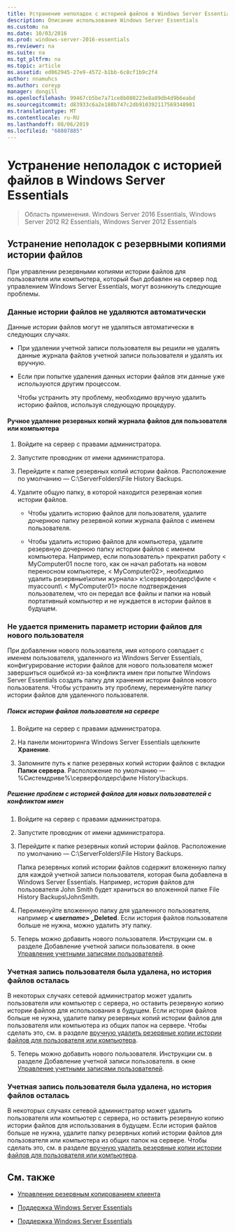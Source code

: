 ```yaml
---
title: Устранение неполадок с историей файлов в Windows Server Essentials
description: Описание использования Windows Server Essentials
ms.custom: na
ms.date: 10/03/2016
ms.prod: windows-server-2016-essentials
ms.reviewer: na
ms.suite: na
ms.tgt_pltfrm: na
ms.topic: article
ms.assetid: ed062945-27e9-4572-b1bb-6c8cf1b9c2f4
author: nnamuhcs
ms.author: coreyp
manager: dongill
ms.openlocfilehash: 99467cb5be7a71ce8b080223e8a89db4d9b6eabd
ms.sourcegitcommit: d83933c6a2e180b747c2db910392117569348901
ms.translationtype: MT
ms.contentlocale: ru-RU
ms.lasthandoff: 08/06/2019
ms.locfileid: "68807885"
---
```

# <a name="troubleshoot-file-history-in-windows-server-essentials"></a>Устранение неполадок с историей файлов в Windows Server Essentials

>Область применения. Windows Server 2016 Essentials, Windows Server 2012 R2 Essentials, Windows Server 2012 Essentials 
  
## <a name="troubleshoot-issues-with-user-file-history-backups"></a>Устранение неполадок с резервными копиями истории файлов  
 При управлении резервными копиями истории файлов для пользователя или компьютера, который был добавлен на сервер под управлением Windows Server Essentials, могут возникнуть следующие проблемы.  
  
### <a name="file-history-data-is-not-automatically-deleted"></a>Данные истории файлов не удаляются автоматически  
 Данные истории файлов могут не удаляться автоматически в следующих случаях.  
  
- При удалении учетной записи пользователя вы решили не удалять данные журнала файлов учетной записи пользователя и удалять их вручную.  
  
- Если при попытке удаления данных истории файлов эти данные уже используются другим процессом.  
  
  Чтобы устранить эту проблему, необходимо вручную удалить историю файлов, используя следующую процедуру.  
  
####  <a name="BKMK_manuallyDelete"></a>Ручное удаление резервных копий журнала файлов для пользователя или компьютера  
  
1.  Войдите на сервер с правами администратора.  
  
2.  Запустите проводник от имени администратора.  
  
3.  Перейдите к папке резервных копий истории файлов. Расположение по умолчанию — C:\ServerFolders\File History Backups.  
  
4.  Удалите общую папку, в которой находится резервная копия истории файлов.  
  
    -   Чтобы удалить историю файлов для пользователя, удалите дочернюю папку резервной копии журнала файлов с именем пользователя.  
  
    -   Чтобы удалить историю файлов для компьютера, удалите резервную дочернюю папку истории файлов с именем компьютера. Например, если пользователь\> прекратил работу < MyComputer01 после того, как он начал работать на новом переносном компьютере, < MyComputer02\>, необходимо удалить резервные\\копии журнала\> к:\серверфолдерс\филе < myaccount\\ < MyComputer01\> после подтверждения пользователем, что он передал все файлы и папки на новый портативный компьютер и не нуждается в истории файлов в будущем.  
  
### <a name="cannot-apply-file-history-setting-to-a-new-user"></a>Не удается применить параметр истории файлов для нового пользователя  
 При добавлении нового пользователя, имя которого совпадает с именем пользователя, удаленного из Windows Server Essentials, конфигурирование истории файлов для нового пользователя может завершиться ошибкой из-за конфликта имен при попытке Windows Server Essentials создать папку для хранения истории файлов нового пользователя. Чтобы устранить эту проблему, переименуйте папку истории файлов для удаленного пользователя.  
  
##### <a name="to-locate-user-file-history-on-the-server"></a>Поиск истории файлов пользователя на сервере  
  
1.  Войдите на сервер с правами администратора.  
  
2.  На панели мониторинга Windows Server Essentials щелкните **Хранение**.  
  
3.  Запомните путь к папке резервных копий истории файлов с вкладки **Папки сервера**. Расположение по умолчанию —%Системдриве%\серверфолдерс\филе History\\backups.  
  
##### <a name="to-resolve-file-history-issues-for-a-new-user-with-a-name-conflict"></a>Решение проблем с историей файлов для новых пользователей с конфликтом имен  
  
1.  Войдите на сервер с правами администратора.  
  
2.  Запустите проводник от имени администратора.  
  
3.  Перейдите к папке резервных копий истории файлов. Расположение по умолчанию — C:\ServerFolders\File History Backups.  
  
     Папка резервных копий истории файлов содержит вложенную папку для каждой учетной записи пользователя, которая была добавлена в Windows Server Essentials. Например, история файлов для пользователя John Smith будет храниться во вложенной папке File History Backups\JohnSmith.  
  
4.  Переименуйте вложенную папку для удаленного пользователя, например  **< *username*> _Deleted**. Если история файлов пользователя больше не нужна, можно удалить эту папку.  
  

5.  Теперь можно добавить нового пользователя. Инструкции см. в разделе Добавление учетной записи пользователя. в окне [Управление учетными записями пользователей](../manage/Manage-User-Accounts-in-Windows-Server-Essentials.md).  
  
### <a name="a-user-account-was-removed-but-the-users-file-history-remains"></a>Учетная запись пользователя была удалена, но история файлов осталась  
 В некоторых случаях сетевой администратор может удалить пользователя или компьютер с сервера, но оставить резервную копию истории файлов для использования в будущем. Если история файлов больше не нужна, удалите папку резервных копий истории файлов для пользователя или компьютера из общих папок на сервере. Чтобы сделать это, см. в разделе [вручную удалить резервные копии истории файлов для пользователя или компьютера](Troubleshoot-File-History-in-Windows-Server-Essentials.md#BKMK_manuallyDelete).  

5. Теперь можно добавить нового пользователя. Инструкции см. в разделе Добавление учетной записи пользователя. в окне [Управление учетными записями пользователей](../manage/Manage-User-Accounts-in-Windows-Server-Essentials.md).  
  
### <a name="a-user-account-was-removed-but-the-users-file-history-remains"></a>Учетная запись пользователя была удалена, но история файлов осталась  
 В некоторых случаях сетевой администратор может удалить пользователя или компьютер с сервера, но оставить резервную копию истории файлов для использования в будущем. Если история файлов больше не нужна, удалите папку резервных копий истории файлов для пользователя или компьютера из общих папок на сервере. Чтобы сделать это, см. в разделе [вручную удалить резервные копии истории файлов для пользователя или компьютера](../support/Troubleshoot-File-History-in-Windows-Server-Essentials.md#BKMK_manuallyDelete).  

  
## <a name="see-also"></a>См. также  
  
-   [Управление резервным копированием клиента](../manage/Manage-Client-Computer-Backup-in-Windows-Server-Essentials.md)  
  

-   [Поддержка Windows Server Essentials](Support-Windows-Server-Essentials.md)

-   [Поддержка Windows Server Essentials](../support/Support-Windows-Server-Essentials.md)

